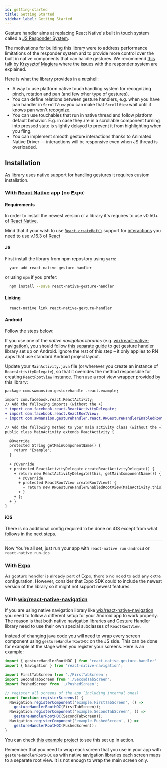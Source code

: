 ```yaml
---
id: getting-started
title: Getting Started
sidebar_label: Getting Started
---
```


Gesture handler aims at replacing React Native's built in touch system called a [JS Responder System](http://facebook.github.io/react-native/docs/gesture-responder-system.html).

The motivations for building this library were to address performance limitations of the responder system and to provide more control over the built in native components that can handle gestures.
We recommend [this talk](https://www.youtube.com/watch?v=V8maYc4R2G0) by [Krzysztof Magiera](https://twitter.com/kzzzf) where the issues with the responder system are explained.

Here is what the library provides in a nutshell:
 - A way to use platform native touch handling system for recognizing pinch, rotation and pan (and few other type of gestures).
 - You can define relations between gesture handlers, e.g. when you have pan handler in `ScrollView` you can make that `ScrollView` wait until it knows pan won't recognize.
 - You can use touchables that run in native thread and follow platform default behavior. E.g. in case they are in a scrollable component turning into pressed state is slightly delayed to prevent it from highlighting when you fling.
 - You can implement smooth gesture interactions thanks to Animated Native Driver &mdash; interactions will be responsive even when JS thread is overloaded.


## Installation

As library uses native support for handling gestures it requires custom installation.

### With [React Native](http://facebook.github.io/react-native/) app (no Expo)
#### Requirements
In order to install the newest version of a library it's requires to use v0.50+ of [React Native](http://facebook.github.io/react-native/).

Mind that if your wish to use [`React.createRef()`](https://reactjs.org/docs/refs-and-the-dom.html) support for  [interactions](interactions.md) you need to use v.16.3 of [React](https://reactjs.org/)


#### JS
First install the library from npm repository using `yarn`:
```bash
  yarn add react-native-gesture-handler
```

or using `npm` if you prefer:
```bash
  npm install --save react-native-gesture-handler
```

#### Linking
```bash
  react-native link react-native-gesture-handler
```

#### Android
Follow the steps below:

If you use one of the *native navigation libraries* (e.g. [wix/react-native-navigation](https://github.com/wix/react-native-navigation)), you should follow [this separate guide](#with-wix-react-native-navigation-https-githubcom-wix-react-native-navigation) to get gesture handler library set up on Android. Ignore the rest of this step – it only applies to RN apps that use standard Android project layout.

Update your `MainActivity.java` file (or wherever you create an instance of `ReactActivityDelegate`), so that it overrides the method responsible for creating `ReactRootView` instance. Then use a root view wrapper provided by this library:
```diff
package com.swmansion.gesturehandler.react.example;

import com.facebook.react.ReactActivity;
// Add the following imports (without the +)
+ import com.facebook.react.ReactActivityDelegate;
+ import com.facebook.react.ReactRootView;
+ import com.swmansion.gesturehandler.react.RNGestureHandlerEnabledRootView;

// Add the following method to your main activity class (without the +)
public class MainActivity extends ReactActivity {

  @Override
  protected String getMainComponentName() {
    return "Example";
  }
  
  + @Override
  + protected ReactActivityDelegate createReactActivityDelegate() {
    + return new ReactActivityDelegate(this, getMainComponentName()) {
      + @Override
      + protected ReactRootView createRootView() {
        + return new RNGestureHandlerEnabledRootView(MainActivity.this);
      + }
    + };
  + }
}
```

#### iOS
There is no additional config required to be done on iOS except from what follows in the next steps.

---
Now You're all set, just run your app with `react-native run-android` or `react-native run-ios`


### With [Expo](https://expo.io)
As gesture handler is already part of Expo, there's no need to add any extra configuration. However, consider that Expo SDK could to include the newest version of the library so it might not support newest features.

### With [wix/react-native-navigation](https://github.com/wix/react-native-navigation)

If you are using native navigation library like [wix/react-native-navigation](https://github.com/wix/react-native-navigation) you need to follow a different setup for your Android app to work properly. The reason is that both native navigation libraries and Gesture Handler library need to use their own special subclasses of `ReactRootView`.

Instead of changing java code you will need to wrap every screen component using `gestureHandlerRootHOC` on the JS side. This can be done for example at the stage when you register your screens. Here is an example:

```js
import { gestureHandlerRootHOC } from 'react-native-gesture-handler'
import { Navigation } from 'react-native-navigation';

import FirstTabScreen from './FirstTabScreen';
import SecondTabScreen from './SecondTabScreen';
import PushedScreen from './PushedScreen';

// register all screens of the app (including internal ones)
export function registerScreens() {
  Navigation.registerComponent('example.FirstTabScreen', () =>
    gestureHandlerRootHOC(FirstTabScreen));
  Navigation.registerComponent('example.SecondTabScreen', () =>
    gestureHandlerRootHOC(SecondTabScreen));
  Navigation.registerComponent('example.PushedScreen', () =>
    gestureHandlerRootHOC(PushedScreen));
}
```

You can check [this example project](https://github.com/henrikra/nativeNavigationGestureHandler) to see this set up in action.

Remember that you need to wrap each screen that you use in your app with `gestureHandlerRootHOC` as with native navigation libraries each screen maps to a separate root view. It is not enough to wrap the main screen only.
